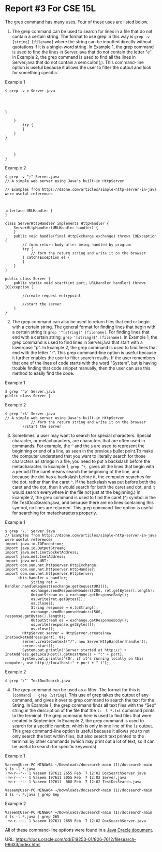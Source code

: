 # Report #3 For CSE 15L

The grep command has many uses. Four of these uses are listed below.

1. The grep command can be used to search for lines in a file that do not contain a certain string. The format to use grep in this way is `grep -v [string] [filename]` where the string can be inputted directly without quotations if it is a single-word string. In Example 1, the grep command is used to find the lines in Server.java that do not contain the letter "e". In Example 2, the grep command is used to find all the lines in Server.java that do not contain a semicolon(;). This command-line option is useful because it allows the user to filter the output and look for something specific.

Example 1
```
$ grep -v e Server.java




}

    }
        try {
        }
    }
}



    }
}

```
Example 2
```
$ grep -v ";" Server.java
// A simple web server using Java's built-in HttpServer

// Examples from https://dzone.com/articles/simple-http-server-in-java were useful references



interface URLHandler {
}

class ServerHttpHandler implements HttpHandler {
    ServerHttpHandler(URLHandler handler) {
    }
    public void handle(final HttpExchange exchange) throws IOException {
        // form return body after being handled by program
        try {
            // form the return string and write it on the browser
        } catch(Exception e) {
        }
    }
}

public class Server {
    public static void start(int port, URLHandler handler) throws IOException {

        //create request entrypoint

        //start the server
    }
}

```
2. The grep command can also be used to return files that end or begin with a certain string. The general format for finding lines that begin with a certain string is `grep '^[string]' [filename]`. For finding lines that end with a certain string: `grep '[string]$' [filename]`. In Example 1, the grep command is used to find lines in Server.java that start with a lowercase "p". In Example 2, the grep command is used to find lines that end with the letter "r". This grep command-line option is useful because it further enables the user to filter search results. If the user remembers that one of the lines of code starts with the word "System", but is having trouble finding that code snippet manually, then the user can use this method to easily find the code.

Example 1
```
$ grep '^p' Server.java
public class Server {
```

Example 2
```
$ grep 'r$' Server.java
// A simple web server using Java's built-in HttpServer
            // form the return string and write it on the browser
        //start the server
```
3. Sometimes, a user may want to search for special characters. Special character, or metacharacters, are characters that are often used in commands. For example, the `^` and the `$` are used to represent the beginning or end of a line, as seen in the previous bullet point.To make the computer understand that you want to literally search for those characters as strings in a file, you need to put a backslash before the metacharacter. In Example 1,  `grep ^\.` gives all the lines that begin with a period.(The caret means search the beginning of the line, and because the dot has a backslash before it, the computer searches for the dot, rather than the caret `^`. If the backslash was put before both the caret and the dot, then it would search for both the caret and dot, and it would search everywhere in the file not just at the beginning.) In Example 2, the grep command is used to find the caret (^) symbol in the file TestDocSearch.java, and because there are no lines containing this symbol, no lines are returned. This grep command-line option is useful for searching for metacharacters properly.

Example 1
```
$ grep '\.' Server.java
// Examples from https://dzone.com/articles/simple-http-server-in-java were useful references
import java.io.IOException;
import java.io.OutputStream;
import java.net.InetSocketAddress;
import java.net.InetAddress;
import java.net.URI;
import com.sun.net.httpserver.HttpExchange;
import com.sun.net.httpserver.HttpHandler;
import com.sun.net.httpserver.HttpServer;
      this.handler = handler;
            String ret = handler.handleRequest(exchange.getRequestURI());
            exchange.sendResponseHeaders(200, ret.getBytes().length);
            OutputStream os = exchange.getResponseBody();
            os.write(ret.getBytes());
            os.close();
            String response = e.toString();
            exchange.sendResponseHeaders(500, response.getBytes().length);
            OutputStream os = exchange.getResponseBody();
            os.write(response.getBytes());
            os.close();
        HttpServer server = HttpServer.create(new InetSocketAddress(port), 0);
        server.createContext("/", new ServerHttpHandler(handler));
        server.start();
        System.out.println("Server started at http://" + InetAddress.getLocalHost().getHostName() + ":" + port);
        System.out.println("(Or, if it's running locally on this computer, use http://localhost:" + port + " )");
```

Example 2

```
$ grep '\^' TestDocSearch.java
```


4. The grep command can be used as a filter. The format for this is `[command] | grep [String]`. This use of grep takes the output of any command, and gives it over to grep command to search the text for the String. In Example 1, the grep command finds all text files with the “Sep” string in the description of the file that the `ls -l *.txt` command prints to the terminal. The grep command here is used to find files that were created in September. In Example 2, the grep command is used to search for a specific number, which is only in one line of the `ls` output. This grep command-line option is useful because it allows you to not only search the text within files, but also search text printed to the terminal by other commands (which may print out a lot of text, so it can be useful to search for specific keywords).

Example 1
```
Vaseem@User-PC MINGW64 ~/Downloads/docsearch-main (1)/docsearch-main
$ ls -l *.java
-rw-r--r-- 1 Vaseem 197611 2655 Feb  7 12:02 DocSearchServer.java
-rw-r--r-- 1 Vaseem 197611 2055 Feb  7 12:02 Server.java
-rw-r--r-- 1 Vaseem 197611  888 Feb  7 12:02 TestDocSearch.java

Vaseem@User-PC MINGW64 ~/Downloads/docsearch-main (1)/docsearch-main
$ ls -l *.java | grep Sep
```

Example 2

```
Vaseem@User-PC MINGW64 ~/Downloads/docsearch-main (1)/docsearch-main
$ ls -l *.java | grep 265
-rw-r--r-- 1 Vaseem 197611 2655 Feb  7 12:02 DocSearchServer.java
```


All of these command-line options were found in a [Java Oracle document](https://docs.oracle.com/cd/E19253-01/806-7612/filesearch-99633/index.html).

URL: https://docs.oracle.com/cd/E19253-01/806-7612/filesearch-99633/index.html
